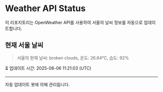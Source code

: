 
# Weather API Status

이 리포지토리는 OpenWeather API를 사용하여 서울의 날씨 정보를 자동으로 업데이트합니다.

## 현재 서울 날씨
> 서울의 현재 날씨: broken clouds, 온도: 26.64°C, 습도: 92%

⏳ 업데이트 시간: 2025-08-06 11:21:03 (UTC)

---
자동 업데이트 봇에 의해 관리됩니다.

